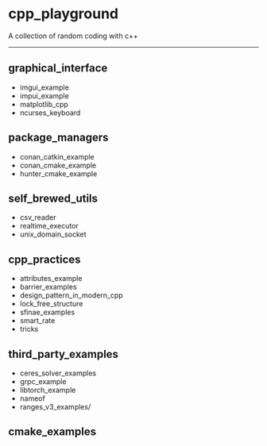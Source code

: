 # cpp_playground
A collection of random coding with c++

---

## graphical_interface
* imgui_example
* impui_example
* matplotlib_cpp
* ncurses_keyboard

## package_managers
* conan_catkin_example
* conan_cmake_example
* hunter_cmake_example

## self_brewed_utils
* csv_reader
* realtime_executor
* unix_domain_socket

## cpp_practices
* attributes_example
* barrier_examples
* design_pattern_in_modern_cpp
* lock_free_structure
* sfinae_examples
* smart_rate
* tricks
## third_party_examples
* ceres_solver_examples
* grpc_example
* libtorch_example
* nameof
* ranges_v3_examples/
## cmake_examples
